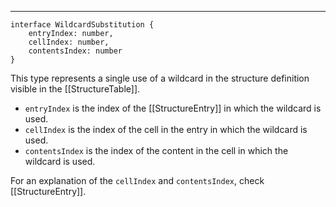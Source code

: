 
---
```TS
interface WildcardSubstitution {
    entryIndex: number,
    cellIndex: number,
    contentsIndex: number
}
```

This type represents a single use of a wildcard in the structure definition visible in the [[StructureTable]]. 

- `entryIndex`  is the index of the [[StructureEntry]] in which the wildcard is used.
- `cellIndex` is the index of the cell in the entry in which the wildcard is used.
- `contentsIndex` is the index of the content in the cell in which the wildcard is used.

For an explanation of the `cellIndex` and `contentsIndex`, check [[StructureEntry]].